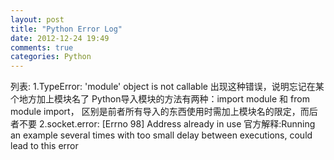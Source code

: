 ```yaml
---
layout: post
title: "Python Error Log"
date: 2012-12-24 19:49
comments: true
categories: Python
---
```

列表:
    1.TypeError: 'module' object is not callable
	  出现这种错误，说明忘记在某个地方加上模块名了
	  Python导入模块的方法有两种：import module 和 from module import，
	  区别是前者所有导入的东西使用时需加上模块名的限定，而后者不要
	2.socket.error: [Errno 98] Address already in use
	  官方解释:Running an example several times with too small delay between executions, 
	  could lead to this error
